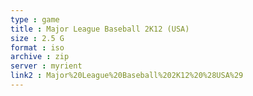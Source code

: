 ```yaml
---
type : game
title : Major League Baseball 2K12 (USA)
size : 2.5 G
format : iso
archive : zip
server : myrient
link2 : Major%20League%20Baseball%202K12%20%28USA%29
---
```

